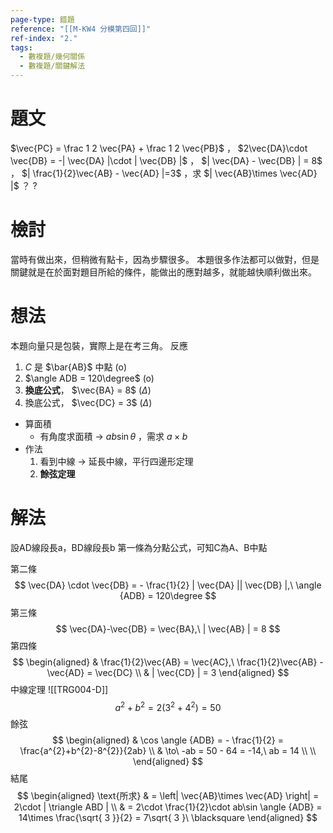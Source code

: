 ```yaml
---
page-type: 錯題
reference: "[[M-KW4 分模第四回]]"
ref-index: "2."
tags:
  - 數複題/幾何關係
  - 數複題/關鍵解法
---
```

# 題文
$\vec{PC} = \frac 1 2 \vec{PA} + \frac 1 2 \vec{PB}$ ， $2\vec{DA}\cdot \vec{DB} = -| \vec{DA} |\cdot | \vec{DB} |$ ， $| \vec{DA} - \vec{DB} | = 8$ ， $| \frac{1}{2}\vec{AB} - \vec{AD} |=3$ ，求 $| \vec{AB}\times \vec{AD} |$ ？
?
# 檢討
當時有做出來，但稍微有點卡，因為步驟很多。
本題很多作法都可以做對，但是關鍵就是在於面對題目所給的條件，能做出的應對越多，就能越快順利做出來。
# 想法
本題向量只是包裝，實際上是在考三角。
反應
1. $C$ 是 $\bar{AB}$ 中點 (o)
2. $\angle ADB = 120\degree$ (o)
3. **換底公式**， $\vec{BA} = 8$ ($\Delta$)
4. 換底公式， $\vec{DC} = 3$ ($\Delta$)
- 算面積
	- 有角度求面積 -> $ab\sin\theta$ ，需求 $a\times b$
- 作法
	1. 看到中線 -> 延長中線，平行四邊形定理
	2. **餘弦定理**
# 解法
設AD線段長a，BD線段長b
第一條為分點公式，可知C為A、B中點

第二條
$$
\vec{DA} \cdot \vec{DB} = - \frac{1}{2} | \vec{DA} || \vec{DB} |,\ \angle {ADB} = 120\degree
$$
第三條
$$
\vec{DA}-\vec{DB} = \vec{BA},\ | \vec{AB} | = 8
$$
第四條
$$
\begin{aligned}
 & \frac{1}{2}\vec{AB} = \vec{AC},\ \frac{1}{2}\vec{AB} - \vec{AD} = \vec{DC} \\
 & | \vec{CD} | = 3
\end{aligned}
$$
中線定理
![[TRG004-D]]
$$
a^{2}+b^{2} = 2(3^{2}+4^{2}) = 50
$$
餘弦
$$
\begin{aligned}
 & \cos \angle {ADB} = - \frac{1}{2} = \frac{a^{2}+b^{2}-8^{2}}{2ab} \\
 & \to\ -ab = 50 - 64 = -14,\ ab = 14 \\ \\
\end{aligned}
$$
結尾
$$
\begin{aligned}
\text{所求} & = \left| \vec{AB}\times \vec{AD} \right| = 2\cdot | \triangle ABD | \\
 & = 2\cdot \frac{1}{2}\cdot ab\sin \angle {ADB} = 14\times \frac{\sqrt{ 3 }}{2} = 7\sqrt{ 3 }\ \blacksquare
\end{aligned}
$$